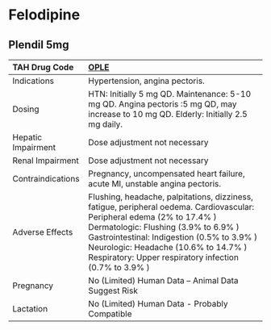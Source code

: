 # Felodipine

## Plendil 5mg

| TAH Drug Code      | [**OPLE**](https://www.tahsda.org.tw/drugs/hissearch.php?drug_code=OPLE)                                                                                                                                                                                                                                      |
|:-------------------|:--------------------------------------------------------------------------------------------------------------------------------------------------------------------------------------------------------------------------------------------------------------------------------------------------------------|
| Indications        | Hypertension, angina pectoris.                                                                                                                                                                                                                                                                                |
| Dosing             | HTN: Initially 5 mg QD. Maintenance: 5-10 mg QD. Angina pectoris :5 mg QD, may increase to 10 mg QD. Elderly: Initially 2.5 mg daily.                                                                                                                                                                         |
| Hepatic Impairment | Dose adjustment not necessary                                                                                                                                                                                                                                                                                 |
| Renal Impairment   | Dose adjustment not necessary                                                                                                                                                                                                                                                                                 |
| Contraindications  | Pregnancy, uncompensated heart failure, acute MI, unstable angina pectoris.                                                                                                                                                                                                                                   |
| Adverse Effects    | Flushing, headache, palpitations, dizziness, fatigue, peripheral oedema. Cardiovascular: Peripheral edema (2% to 17.4% ) Dermatologic: Flushing (3.9% to 6.9% ) Gastrointestinal: Indigestion (0.5% to 3.9% ) Neurologic: Headache (10.6% to 14.7% ) Respiratory: Upper respiratory infection (0.7% to 3.9% ) |
| Pregnancy          | No (Limited) Human Data – Animal Data Suggest Risk                                                                                                                                                                                                                                                            |
| Lactation          | No (Limited) Human Data - Probably Compatible                                                                                                                                                                                                                                                                 |

